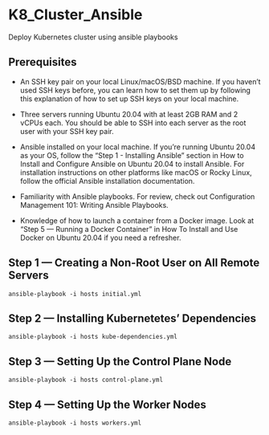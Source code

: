 # K8_Cluster_Ansible
Deploy Kubernetes cluster using ansible playbooks


## Prerequisites
* An SSH key pair on your local Linux/macOS/BSD machine. If you haven’t used SSH keys before, you can learn how to set them up by following this explanation of how to set up SSH keys on your local machine.

* Three servers running Ubuntu 20.04 with at least 2GB RAM and 2 vCPUs each. You should be able to SSH into each server as the root user with your SSH key pair.

* Ansible installed on your local machine. If you’re running Ubuntu 20.04 as your OS, follow the “Step 1 - Installing Ansible” section in How to Install and Configure Ansible on Ubuntu 20.04 to install Ansible. For installation instructions on other platforms like macOS or Rocky Linux, follow the official Ansible installation documentation.

* Familiarity with Ansible playbooks. For review, check out Configuration Management 101: Writing Ansible Playbooks.

* Knowledge of how to launch a container from a Docker image. Look at “Step 5 — Running a Docker Container” in How To Install and Use Docker on Ubuntu 20.04 if you need a refresher.

## Step 1 — Creating a Non-Root User on All Remote Servers

`` ansible-playbook -i hosts initial.yml ``

## Step 2 — Installing Kubernetetes’ Dependencies

``ansible-playbook -i hosts kube-dependencies.yml``

## Step 3 — Setting Up the Control Plane Node

``ansible-playbook -i hosts control-plane.yml``

## Step 4 — Setting Up the Worker Nodes

``ansible-playbook -i hosts workers.yml``

